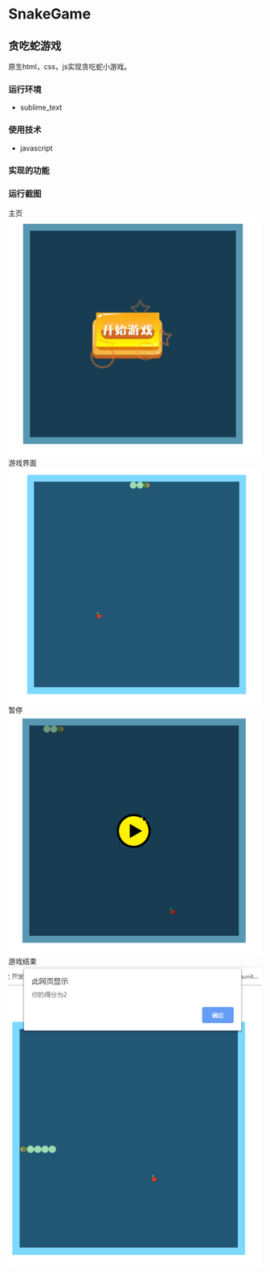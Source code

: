 # SnakeGame
## 贪吃蛇游戏
原生html，css，js实现贪吃蛇小游戏。
### 运行环境
* sublime_text
### 使用技术
* javascript
### 实现的功能

### 运行截图
主页<br>
![主页](https://github.com/aliceewu/Snake/blob/master/screenshot/index.PNG)<br>
游戏界面<br>
![游戏界面](https://github.com/aliceewu/Snake/blob/master/screenshot/main.PNG)<br>
暂停<br>
![暂停](https://github.com/aliceewu/Snake/blob/master/screenshot/pause.PNG)<br>
游戏结束<br>
![游戏结束](https://github.com/aliceewu/Snake/blob/master/screenshot/gameover.PNG)<br>
